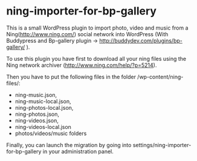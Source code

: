 ning-importer-for-bp-gallery
============================

This is a small WordPress plugin to import photo, video and music from a Ning(http://www.ning.com/) social network into WordPress (With Buddypress and Bp-gallery plugin -> http://buddydev.com/plugins/bp-gallery/ ).

To use this plugin you have first to download all your ning files using the Ning network archiver (http://www.ning.com/help/?p=5214).

Then you have to put the following files in the folder /wp-content/ning-files/:
- ning-music.json, 
- ning-music-local.json, 
- ning-photos-local.json, 
- ning-photos.json,
- ning-videos.json,
- ning-videos-local.json
- photos/videos/music folders  

Finally, you can launch the migration by going into settings/ning-importer-for-bp-gallery in your administration panel.